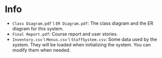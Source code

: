 # Info

- `Class Diagram.pdf` \ `ER Diagram.pdf`: The class diagram and the ER diagram for this system.
- `Final Report.pdf`: Course report and user stories.
- `Inventory.csv` \ `Menus.csv`	\ `StaffSystem.csv`: Some data used by the system. They will be loaded when initializing the system. You can modify them when needed.
